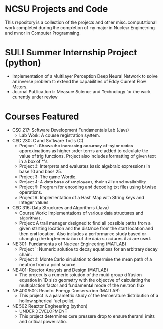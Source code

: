 # NCSU Projects and Code
This repository is a collection of the projects and other misc. computational work completed during the completion of my major in Nuclear Engineering and minor in Computer Programming. 
# SULI Summer Internship Project (python) 
- Implementation of a Multilayer Perception Deep Neural Network to solve an inverse problem to extend the capabilities of Eddy Current Flow Meters.
- Journal Publication in Measure Science and Technology for the work currently under review
# Courses Featured
- CSC 217: Software Development Fundamentals Lab (Java)
  - Lab Work: A course registration system.
- CSC 230: C and Software Tools (C) 
  - Project 1: Shows the increasing accuracy of taylor series approximations as higher order terms are added to calculate the value of trig functions. Project also includes formatting of given text in a box of *'s 
  - Project 2: Interprets and evaluates basic algebraic expressions in base 10 and base 25.
  - Project 3: The game Wordle.
  - Project 4: A data base of employees, their skills and availability.
  - Project 5: Program for encoding and decoding txt files using bitwise operations.
  - Project 6: Implementation of a Hash Map with String Keys and Integer Values 
- CSC 316: Data Structures and Algorithms (Java)
  - Course Work: Implementations of various data structures and algorithms. 
  - Project: A trail manager designed to find all possible paths from a given starting location and the distance from the start location and then end location. Also includes a performance study based on changing the implementation of the data structures that are used. 
- NE 301: Fundamentals of Nuclear Engineering (MATLAB)
  - Project 1: Numeric solution to decay equations for an arbitrary decay chain.
  - Project 2: Monte Carlo simulation to determine the mean path of a neutron from a point source. 
- NE 401: Reactor Analysis and Design (MATLAB)
  - The project is a numeric solution of the multi-group diffusion equation in 1D slab geometry with the objective of calculating the multiplaction factor and fundamental mode of the neutron flux. 
- NE 400/500: Reactor Energy Conservation (MATLAB) 
  - This project is a parametric study of the temperature distribution of a hollow spherical fuel pellet.
- NE 502 Reactor Engineering (python)
  - UNDER DEVELOPMENT 
  - This project determines core pressure drop to ensure theraml limits and critical power ratio.
